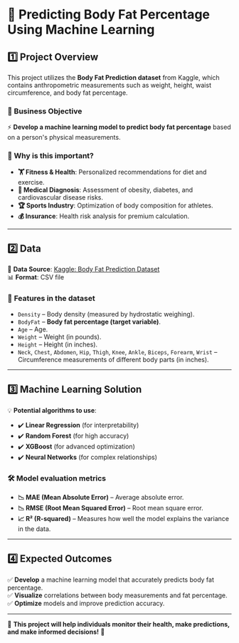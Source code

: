 # 📌 Predicting Body Fat Percentage Using Machine Learning

## 1️⃣ Project Overview
This project utilizes the **Body Fat Prediction dataset** from Kaggle, which contains anthropometric measurements such as weight, height, waist circumference, and body fat percentage.

### 🔹 Business Objective
⚡ **Develop a machine learning model to predict body fat percentage** based on a person's physical measurements.

### 📌 Why is this important?
- **🏋️ Fitness & Health**: Personalized recommendations for diet and exercise.
- **🏥 Medical Diagnosis**: Assessment of obesity, diabetes, and cardiovascular disease risks.
- **🏆 Sports Industry**: Optimization of body composition for athletes.
- **💰 Insurance**: Health risk analysis for premium calculation.

---

## 2️⃣ Data
📂 **Data Source**: [Kaggle: Body Fat Prediction Dataset](https://www.kaggle.com/datasets/fedesoriano/body-fat-prediction-dataset)  
📊 **Format**: CSV file  

### 🔢 **Features in the dataset**
- `Density` – Body density (measured by hydrostatic weighing).
- `BodyFat` – **Body fat percentage (target variable)**.
- `Age` – Age.
- `Weight` – Weight (in pounds).
- `Height` – Height (in inches).
- `Neck`, `Chest`, `Abdomen`, `Hip`, `Thigh`, `Knee`, `Ankle`, `Biceps`, `Forearm`, `Wrist` – Circumference measurements of different body parts (in inches).

--- 

## 3️⃣ Machine Learning Solution
💡 **Potential algorithms to use**:
- ✔️ **Linear Regression** (for interpretability)
- ✔️ **Random Forest** (for high accuracy)
- ✔️ **XGBoost** (for advanced optimization)
- ✔️ **Neural Networks** (for complex relationships)

### 🛠 **Model evaluation metrics**
- **📉 MAE (Mean Absolute Error)** – Average absolute error.
- **📉 RMSE (Root Mean Squared Error)** – Root mean square error.
- **📈 R² (R-squared)** – Measures how well the model explains the variance in the data.

---

## 4️⃣ Expected Outcomes
✅ **Develop** a machine learning model that accurately predicts body fat percentage.  
✅ **Visualize** correlations between body measurements and fat percentage.  
✅ **Optimize** models and improve prediction accuracy.  

---

🚀 **This project will help individuals monitor their health, make predictions, and make informed decisions!** 🎯
